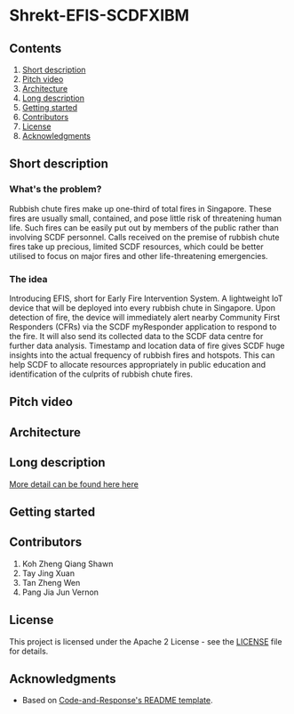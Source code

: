 # Shrekt-EFIS-SCDFXIBM

## Contents
1. [Short description](#short-description)
1. [Pitch video](#pitch-video)
1. [Architecture](#Architecture)
1. [Long description](#long-description)
1. [Getting started](#getting-started)
1. [Contributors](#contributors)
1. [License](#license)
1. [Acknowledgments](#acknowledgments)

## Short description
### What's the problem?
Rubbish chute fires make up one-third of total fires in Singapore. These fires are usually small, contained, and pose little risk of threatening human life. Such fires can be easily put out by members of the public rather than involving SCDF personnel. Calls received on the premise of rubbish chute fires take up precious, limited SCDF resources, which could be better utilised to focus on major fires and other life-threatening emergencies.

### The idea
Introducing EFIS, short for Early Fire Intervention System. A lightweight IoT device that will be deployed into every rubbish chute in Singapore. Upon detection of fire, the device will immediately alert nearby Community First Responders (CFRs) via the SCDF myResponder application to respond to the fire. It will also send its collected data to the SCDF data centre for further data analysis. Timestamp and location data of fire gives SCDF huge insights into the actual frequency of rubbish fires and hotspots. This can help SCDF to allocate resources appropriately in public education and identification of the culprits of rubbish chute fires.

## Pitch video


## Architecture


## Long description
[More detail can be found here here](DESCRIPTION.md)

## Getting started


## Contributors
1. Koh Zheng Qiang Shawn
1. Tay Jing Xuan
1. Tan Zheng Wen
1. Pang Jia Jun Vernon

## License
This project is licensed under the Apache 2 License - see the [LICENSE](LICENSE.md) file for details.

## Acknowledgments
* Based on [Code-and-Response's README template](https://github.com/Code-and-Response/Project-Sample/blob/master/README.md).

